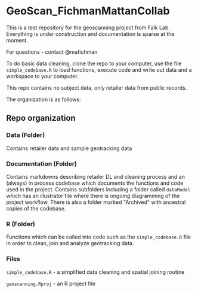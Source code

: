 # GeoScan_FichmanMattanCollab


This is a test repository for the geoscanning project from Falk Lab. Everything is under construction and documentation is sparse at the moment.

For questions - contact @mafichman

To do basic data cleaning, clone the repo to your computer, use the file `simple_codebase.R` to load functions, execute code and write out data and a workspace to your computer.

This repo contains no subject data, only retailer data from public records.

The organization is as follows:

## Repo organization

### Data (Folder)

Contains retailer data and sample geotracking data

### Documentation (Folder)

Contains markdowns describing retailer DL and cleaning process and an (always) in process codebase which documents the functions and code used in the project. Contains subfolders including a folder called `dataModel` which has an illustrator file where there is ongoing diagramming of the project workflow. There is also a folder marked "Archived" with ancestral copies of the codebase.

### R (Folder)

Functions which can be called into code such as the `simple_codebase.R` file in order to clean, join and analyze geotracking data.

### Files

`simple_codebase.R` - a simplified data cleaning and spatial joining routine

`geoscanning.Rproj` - an R project file
